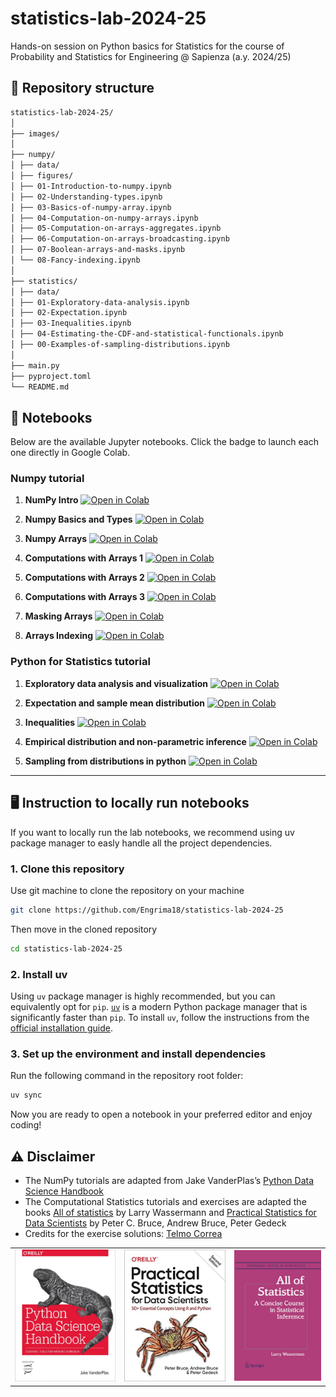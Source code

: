 # statistics-lab-2024-25
Hands-on session on Python basics for Statistics for the course of Probability and Statistics for Engineering @ Sapienza (a.y. 2024/25)


## 📂 Repository structure


```bash
statistics-lab-2024-25/
│
├── images/
│
├── numpy/
│ ├── data/
│ ├── figures/
│ ├── 01-Introduction-to-numpy.ipynb
│ ├── 02-Understanding-types.ipynb
│ ├── 03-Basics-of-numpy-array.ipynb
│ ├── 04-Computation-on-numpy-arrays.ipynb
│ ├── 05-Computation-on-arrays-aggregates.ipynb
│ ├── 06-Computation-on-arrays-broadcasting.ipynb
│ ├── 07-Boolean-arrays-and-masks.ipynb
│ └── 08-Fancy-indexing.ipynb
│
├── statistics/
│ ├── data/
│ ├── 01-Exploratory-data-analysis.ipynb
│ ├── 02-Expectation.ipynb
│ ├── 03-Inequalities.ipynb
│ ├── 04-Estimating-the-CDF-and-statistical-functionals.ipynb
│ ├── 00-Examples-of-sampling-distributions.ipynb
│
├── main.py
├── pyproject.toml
└── README.md
```

## 📓 Notebooks

Below are the available Jupyter notebooks. Click the badge to launch each one directly in Google Colab.

### Numpy tutorial

1. **NumPy Intro** [![Open in Colab](https://colab.research.google.com/assets/colab-badge.svg)](https://colab.research.google.com/github/Engrima18/statistics-lab-2024-25/blob/main/numpy/01-numpy_basics.ipynb)

2. **Numpy Basics and Types** [![Open in Colab](https://colab.research.google.com/assets/colab-badge.svg)](https://colab.research.google.com/github/Engrima18/statistics-lab-2024-25/blob/main/numpy/02-Understanding-types.ipynb)

3. **Numpy Arrays** [![Open in Colab](https://colab.research.google.com/assets/colab-badge.svg)](https://colab.research.google.com/github/Engrima18/statistics-lab-2024-25/blob/main/numpy/03-Basics-of-numpy-array.ipynb)

4. **Computations with Arrays 1** [![Open in Colab](https://colab.research.google.com/assets/colab-badge.svg)](https://colab.research.google.com/github/Engrima18/statistics-lab-2024-25/blob/main/numpy/04-Computation-on-numpy-arrays.ipynb)

5. **Computations with Arrays 2** [![Open in Colab](https://colab.research.google.com/assets/colab-badge.svg)](https://colab.research.google.com/github/Engrima18/statistics-lab-2024-25/blob/main/numpy/05-Computation-on-arrays-aggregates.ipynb)

6. **Computations with Arrays 3** [![Open in Colab](https://colab.research.google.com/assets/colab-badge.svg)](https://colab.research.google.com/github/Engrima18/statistics-lab-2024-25/blob/main/numpy/06-Computation-on-arrays-broadcasting.ipynb)

7. **Masking Arrays** [![Open in Colab](https://colab.research.google.com/assets/colab-badge.svg)](https://colab.research.google.com/github/Engrima18/statistics-lab-2024-25/blob/main/numpy/07-Boolean-arrays-and-masks.ipynb)

8. **Arrays Indexing** [![Open in Colab](https://colab.research.google.com/assets/colab-badge.svg)](https://colab.research.google.com/github/Engrima18/statistics-lab-2024-25/blob/main/numpy/08-Fancy-indexing.ipynb)

### Python for Statistics tutorial

1. **Exploratory data analysis and visualization** [![Open in Colab](https://colab.research.google.com/assets/colab-badge.svg)](https://colab.research.google.com/github/Engrima18/statistics-lab-2024-25/blob/main/stats/01-Exploratory-data-analysis.ipynb)

2. **Expectation and sample mean distribution** [![Open in Colab](https://colab.research.google.com/assets/colab-badge.svg)](https://colab.research.google.com/github/Engrima18/statistics-lab-2024-25/blob/main/stats/02-Expectation.ipynb)

3. **Inequalities** [![Open in Colab](https://colab.research.google.com/assets/colab-badge.svg)](https://colab.research.google.com/github/Engrima18/statistics-lab-2024-25/blob/main/stats/03-Inequalities.ipynb)

4. **Empirical distribution and non-parametric inference** [![Open in Colab](https://colab.research.google.com/assets/colab-badge.svg)](https://colab.research.google.com/github/Engrima18/statistics-lab-2024-25/blob/main/stats/04-Estimating-the-CDF-and-statistical-functionals.ipynb)

5. **Sampling from distributions in python** [![Open in Colab](https://colab.research.google.com/assets/colab-badge.svg)](https://colab.research.google.com/github/Engrima18/statistics-lab-2024-25/blob/main/stats/00-Examples-of-sampling-distributions.ipynb)


---

## 🖥️ Instruction to locally run notebooks

If you want to locally run the lab notebooks, we recommend using uv package manager to easly handle all the project dependencies.

### 1. Clone this repository

Use git machine to clone the repository on your machine

```bash
git clone https://github.com/Engrima18/statistics-lab-2024-25
```

Then move in the cloned repository

```bash
cd statistics-lab-2024-25
```

### 2. Install uv

Using `uv` package manager is highly recommended, but you can equivalently opt for `pip`. [`uv`](https://github.com/astral-sh/uv) is a modern Python package manager that is significantly faster than `pip`. To install `uv`, follow the instructions from the [official installation guide](https://github.com/astral-sh/uv#installation).  

### 3. Set up the environment and install dependencies  

Run the following command in the repository root folder:  

```bash
uv sync
```

Now you are ready to open a notebook in your preferred editor and enjoy coding!

## ⚠️ Disclaimer

- The NumPy tutorials are adapted from Jake VanderPlas’s [Python Data Science Handbook](https://github.com/jakevdp/PythonDataScienceHandbook)
- The Computational Statistics tutorials and exercises are adapted the books [All of statistics](https://link.springer.com/book/10.1007/978-0-387-21736-9) by Larry Wassermann and [Practical Statistics for Data Scientists](https://github.com/gedeck/practical-statistics-for-data-scientists) by Peter C. Bruce, Andrew Bruce, Peter Gedeck
- Credits for the exercise solutions: [Telmo Correa](https://github.com/telmo-correa/all-of-statistics)

<table width='100%'>
<td><img src='images/pdsh.jpg' width=220></td>
  <td><img src='images/OReilly-english.jpg' width=220></td>
  <td><img src='images/aos.jpg' width=190></td>
</table>
